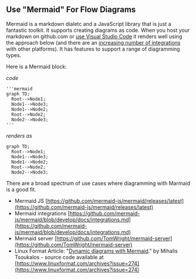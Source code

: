 ## Use "Mermaid" For Flow Diagrams  

Mermaid is a markdown dialetc and a JavaScript library that is just a fantastic toolkit.  It supports creating diagrams as code.  When you host your markdown on github.com or [use Visual Studio Code](https://github.com/mjbvz/vscode-markdown-mermaid) it renders well using the approach below (and there are an [increasing number of integrations](https://github.com/mermaid-js/mermaid/blob/develop/docs/integrations.md) with other platforms).  It has features to support a range of diagramming types.  

Here is a Mermaid block:  

*code*  
```terminal
'''mermaid
graph TD;
  Root-->Node1;
  Node1-->Node3;
  Node1-->Node2;
  Root-->Node2;
  Node2-->Node3;
'''
```

*renders as*  
```mermaid 
graph TD;
  Root-->Node1;
  Node1-->Node3;
  Node1-->Node2;
  Root-->Node2;
  Node2-->Node3;
```
  
There are a broad spectrum of use cases where diagramming with Marmaid is a good fit.  
  
* Mermaid JS [https://github.com/mermaid-js/mermaid/releases/latest](https://github.com/mermaid-js/mermaid/releases/latest)  
* Mermaid integrations [https://github.com/mermaid-js/mermaid/blob/develop/docs/integrations.md](https://github.com/mermaid-js/mermaid/blob/develop/docs/integrations.md)  
* Mermaid server [https://github.com/TomWright/mermaid-server](https://github.com/TomWright/mermaid-server)  
* Linux Format Article: "[Dynamic diagrams with Mermaid](https://www.pressreader.com/australia/linux-format/20210309/281715502348881)." by Mihalis Tsoukalos - source code available at [https://www.linuxformat.com/archives?issue=274](https://www.linuxformat.com/archives?issue=274)  
